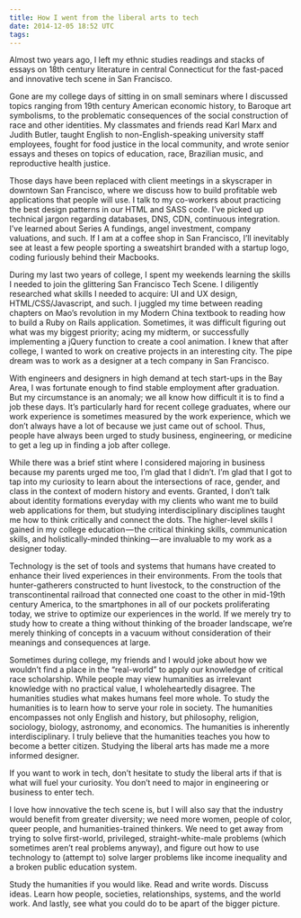 ```yaml
---
title: How I went from the liberal arts to tech
date: 2014-12-05 18:52 UTC
tags:
---
```


Almost two years ago, I left my ethnic studies readings and stacks of essays on
18th century literature in central Connecticut for the fast-paced and
innovative tech scene in San Francisco.

Gone are my college days of sitting in on small seminars where I discussed
topics ranging from 19th century American economic history, to Baroque art
symbolisms, to the problematic consequences of the social construction of race
and other identities. My classmates and friends read Karl Marx and Judith
Butler, taught English to non-English-speaking university staff employees,
fought for food justice in the local community, and wrote senior essays and
theses on topics of education, race, Brazilian music, and reproductive health
justice.

Those days have been replaced with client meetings in a skyscraper in downtown
San Francisco, where we discuss how to build profitable web applications that
people will use. I talk to my co-workers about practicing the best design
patterns in our HTML and SASS code. I’ve picked up technical jargon regarding
databases, DNS, CDN, continuous integration. I’ve learned about Series A
fundings, angel investment, company valuations, and such. If I am at a coffee
shop in San Francisco, I’ll inevitably see at least a few people sporting a
sweatshirt branded with a startup logo, coding furiously behind their Macbooks.

During my last two years of college, I spent my weekends learning the skills I
needed to join the glittering San Francisco Tech Scene. I diligently researched
what skills I needed to acquire: UI and UX design, HTML/CSS/Javascript, and
such. I juggled my time between reading chapters on Mao’s revolution in my
Modern China textbook to reading how to build a Ruby on Rails application.
Sometimes, it was difficult figuring out what was my biggest priority; acing my
midterm, or successfully implementing a jQuery function to create a cool
animation. I knew that after college, I wanted to work on creative projects in
an interesting city. The pipe dream was to work as a designer at a tech company
in San Francisco.

With engineers and designers in high demand at tech start-ups in the Bay Area,
I was fortunate enough to find stable employment after graduation. But my
circumstance is an anomaly; we all know how difficult it is to find a job these
days. It’s particularly hard for recent college graduates, where our work
experience is sometimes measured by the work experience, which we don’t always
have a lot of because we just came out of school. Thus, people have always been
urged to study business, engineering, or medicine to get a leg up in finding a
job after college.

While there was a brief stint where I considered majoring in business because
my parents urged me too, I’m glad that I didn’t. I’m glad that I got to tap
into my curiosity to learn about the intersections of race, gender, and class
in the context of modern history and events. Granted, I don’t talk about
identity formations everyday with my clients who want me to build web
applications for them, but studying interdisciplinary disciplines taught me how
to think critically and connect the dots. The higher-level skills I gained in
my college education — the critical thinking skills, communication skills, and
holistically-minded thinking — are invaluable to my work as a designer today.

Technology is the set of tools and systems that humans have created to enhance
their lived experiences in their environments. From the tools that
hunter-gatherers constructed to hunt livestock, to the construction of the
transcontinental railroad that connected one coast to the other in mid-19th
century America, to the smartphones in all of our pockets proliferating today,
we strive to optimize our experiences in the world. If we merely try to study
how to create a thing without thinking of the broader landscape, we’re merely
thinking of concepts in a vacuum without consideration of their meanings and
consequences at large.

Sometimes during college, my friends and I would joke about how we wouldn’t
find a place in the “real-world” to apply our knowledge of critical race
scholarship. While people may view humanities as irrelevant knowledge with no
practical value, I wholeheartedly disagree. The humanities studies what makes
humans feel more whole. To study the humanities is to learn how to serve your
role in society. The humanities encompasses not only English and history, but
philosophy, religion, sociology, biology, astronomy, and economics. The
humanities is inherently interdisciplinary. I truly believe that the humanities
teaches you how to become a better citizen. Studying the liberal arts has made
me a more informed designer.

If you want to work in tech, don’t hesitate to study the liberal arts if that
is what will fuel your curiosity. You don’t need to major in engineering or
business to enter tech.

I love how innovative the tech scene is, but I will also say that the industry
would benefit from greater diversity; we need more women, people of color,
queer people, and humanities-trained thinkers. We need to get away from trying
to solve first-world, privileged, straight-white-male problems (which sometimes
aren’t real problems anyway), and figure out how to use technology to (attempt
to) solve larger problems like income inequality and a broken public education
system.

Study the humanities if you would like. Read and write words. Discuss ideas.
Learn how people, societies, relationships, systems, and the world work. And
lastly, see what you could do to be apart of the bigger picture.
